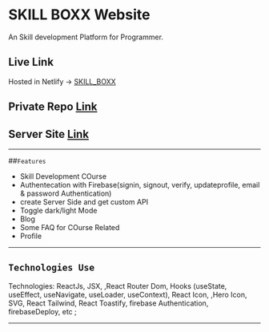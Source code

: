 # SKILL BOXX Website

An Skill development  Platform for Programmer.


## Live Link
Hosted in Netlify -> [SKILL_BOXX](https://skill-boxx.web.app/)

## Private Repo [Link](https://github.com/programming-hero-web-course1/b610-learning-platform-client-side-rubelrana123)
## Server Site [Link](https://github.com/programming-hero-web-course1/b610-learning-platform-client-side-rubelrana123)

***

##`Features`
* Skill Development COurse
* Authentecation with Firebase(signin, signout, verify, updateprofile, email & password Authentication)
* create Server Side and get custom API
* Toggle dark/light  Mode
* Blog
* Some FAQ for COurse Related
* Profile

***

## `Technologies Use`

Technologies:  ReactJs, JSX, ,React Router Dom,  Hooks (useState, useEffect, useNavigate, useLoader, useContext), React Icon, ,Hero Icon, SVG, React Tailwind, React Toastify, firebase Authentication, firebaseDeploy, etc ; 

***